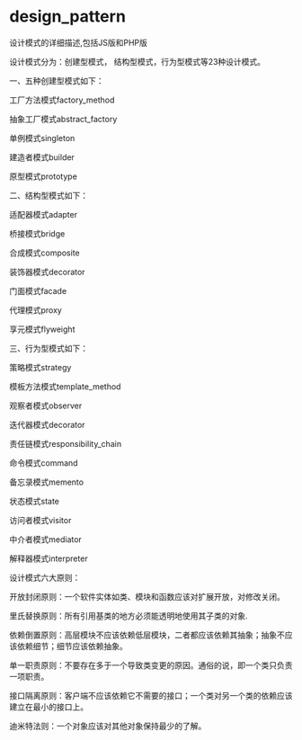 # design_pattern
设计模式的详细描述,包括JS版和PHP版

设计模式分为：创建型模式， 结构型模式，行为型模式等23种设计模式。

一、五种创建型模式如下：

工厂方法模式factory_method

抽象工厂模式abstract_factory

单例模式singleton

建造者模式builder

原型模式prototype

二、结构型模式如下：

适配器模式adapter

桥接模式bridge

合成模式composite

装饰器模式decorator

门面模式facade

代理模式proxy

享元模式flyweight

三、行为型模式如下：

策略模式strategy

模板方法模式template_method

观察者模式observer

迭代器模式decorator

责任链模式responsibility_chain

命令模式command

备忘录模式memento

状态模式state

访问者模式visitor

中介者模式mediator

解释器模式interpreter

设计模式六大原则：

开放封闭原则：一个软件实体如类、模块和函数应该对扩展开放，对修改关闭。

里氏替换原则：所有引用基类的地方必须能透明地使用其子类的对象.

依赖倒置原则：高层模块不应该依赖低层模块，二者都应该依赖其抽象；抽象不应该依赖细节；细节应该依赖抽象。

单一职责原则：不要存在多于一个导致类变更的原因。通俗的说，即一个类只负责一项职责。

接口隔离原则：客户端不应该依赖它不需要的接口；一个类对另一个类的依赖应该建立在最小的接口上。

迪米特法则：一个对象应该对其他对象保持最少的了解。

